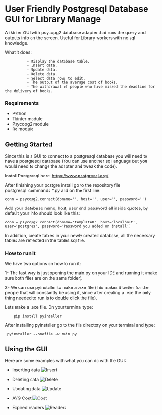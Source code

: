 # User Friendly Postgresql Database GUI for Library Manage

A tkinter GUI with psycopg2 database adapter that runs the query and outputs info on the screen.
Useful for Library workers with no sql knowledge.

What it does: 
              
              - Display the database table.  
              - Insert data.                 
              - Update data.                 
              - Delete data.                       
              - Select data rows to edit.
              - The output of the average cost of books.
              - The withdrawal of people who have missed the deadline for the delivery of books.

### Requirements

- Python
- Tkinter module
- Psycopg2 module
- Re module

## Getting Started

Since this is a GUI to connect to a postgresql database you will need to have a postgresql database (You can use another 
sql language but you would need to change the adapter and tweak the code). 

Install Postgresql here: https://www.postgresql.org/

After finishing your postgre install go to the repository file postgresql_commands_*.py and on the first line:
   
    conn = psycopg2.connect(dbname='', host='', user='', password='')
   
Add your database name, host, user and password all inside quotes, by default your info should look like this:
             
    conn = psycopg2.connect(dbname='template0', host='localhost', user='postgres', password='Password you added on install')

In addition, create tables in your newly created database, all the necessary tables are reflected in the tables.sql file.

### How to run it

We have two options on how to run it:
 
 1- The fast way is just opening the main.py on your IDE and running it 
(make sure both files are on the same folder).
 
 2- We can use pyinstaller to make a .exe file (this makes it better for 
the people that will constantly be using it, since after creating a .exe the 
only thing needed to run is to double click the file).

Lets make a .exe file. On your terminal type:

        pip install pyintaller
        
After installing pyinstaller go to the file directory on your terminal and type:

     pyinstaller --onefile -w main.py



## Using the GUI

Here are some examples with what you can do with the GUI:


- Inserting data
![Insert](https://github.com/RageGen/Library_Python_App/assets/82442165/11918a05-9a92-42f5-8ae7-e334a41f7ef6)

- Deleting data
![Delete](https://github.com/RageGen/Library_Python_App/assets/82442165/e15119d0-24b4-4faa-809b-d8d3bee39fe5)

- Updating data
![Update](https://github.com/RageGen/Library_Python_App/assets/82442165/a3cfd1b5-b3ed-4ea0-a555-812322e33d62)

- AVG Cost
![Cost](https://github.com/RageGen/Library_Python_App/assets/82442165/80ba3216-6ce0-48de-93e0-70de132354d6)

- Expired readers
![Readers](https://github.com/RageGen/Library_Python_App/assets/82442165/52288e61-d192-4efe-add4-6a3ba6bb2b9e)






